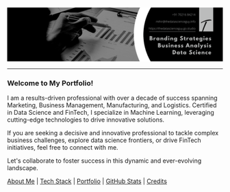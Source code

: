 <p align="center"><img src="https://raw.githubusercontent.com/Mihir-Ai-lab/The_Data_Science_Guy/main/Images/Social%20Media%20Header.png"></p>

---
### Welcome to My Portfolio!

I am a results-driven professional with over a decade of success spanning Marketing, Business Management, Manufacturing, and Logistics. Certified in Data Science and FinTech, I specialize in Machine Learning, leveraging cutting-edge technologies to drive innovative solutions.

If you are seeking a decisive and innovative professional to tackle complex business challenges, explore data science frontiers, or drive FinTech initiatives, feel free to connect with me.

Let's collaborate to foster success in this dynamic and ever-evolving landscape.

[About Me](/about.md) | [Tech Stack](/tech-stack.md) | [Portfolio](/portfolio.md) | [GitHub Stats](/github-stats.md) | [Credits](/credits.md)

